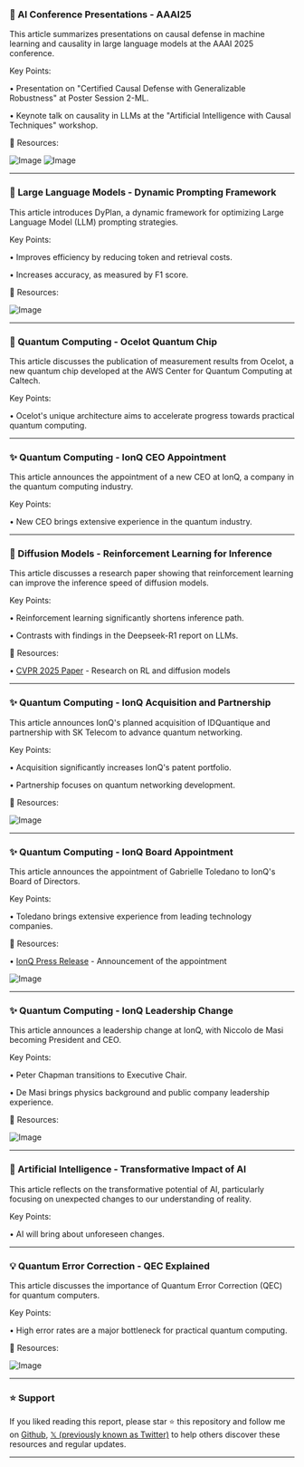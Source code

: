 ### 🤖 AI Conference Presentations - AAAI25

This article summarizes presentations on causal defense in machine learning and causality in large language models at the AAAI 2025 conference.

Key Points:

• Presentation on "Certified Causal Defense with Generalizable Robustness" at Poster Session 2-ML.

• Keynote talk on causality in LLMs at the "Artificial Intelligence with Causal Techniques" workshop.


🔗 Resources:

![Image](https://pbs.twimg.com/media/Gk0HIqBXAAEJlK8?format=jpg&name=small)
![Image](https://pbs.twimg.com/media/Gk0IINFWUAAn8Y1?format=jpg&name=small)


---
### 🚀 Large Language Models - Dynamic Prompting Framework

This article introduces DyPlan, a dynamic framework for optimizing Large Language Model (LLM) prompting strategies.

Key Points:

• Improves efficiency by reducing token and retrieval costs.

• Increases accuracy, as measured by F1 score.


🔗 Resources:

![Image](https://pbs.twimg.com/media/Gk05ej1X0AEUet4?format=jpg&name=small)


---
### 🤖 Quantum Computing - Ocelot Quantum Chip

This article discusses the publication of measurement results from Ocelot, a new quantum chip developed at the AWS Center for Quantum Computing at Caltech.

Key Points:

• Ocelot's unique architecture aims to accelerate progress towards practical quantum computing.


---
### ✨ Quantum Computing - IonQ CEO Appointment

This article announces the appointment of a new CEO at IonQ, a company in the quantum computing industry.

Key Points:

• New CEO brings extensive experience in the quantum industry.


---
### 🤖 Diffusion Models - Reinforcement Learning for Inference

This article discusses a research paper showing that reinforcement learning can improve the inference speed of diffusion models.

Key Points:

• Reinforcement learning significantly shortens inference path.

• Contrasts with findings in the Deepseek-R1 report on LLMs.


🔗 Resources:

• [CVPR 2025 Paper](https://arxiv.org/abs/2412.01243) - Research on RL and diffusion models


---
### ✨ Quantum Computing - IonQ Acquisition and Partnership

This article announces IonQ's planned acquisition of IDQuantique and partnership with SK Telecom to advance quantum networking.

Key Points:

• Acquisition significantly increases IonQ's patent portfolio.

• Partnership focuses on quantum networking development.


🔗 Resources:

![Image](https://pbs.twimg.com/media/Gkvi0AeXoAA5msq?format=png&name=small)


---
### ✨ Quantum Computing - IonQ Board Appointment

This article announces the appointment of Gabrielle Toledano to IonQ's Board of Directors.

Key Points:

• Toledano brings extensive experience from leading technology companies.


🔗 Resources:

• [IonQ Press Release](https://ionq.com/news/ionq-appoints-accomplished-technology-leader-gabrielle-toledano-to-board-of?utm_source=x&utm_medium=social&utm_campaign=BoD-Appointment&utm_content=press-release&utm_term=45689) -  Announcement of the appointment

![Image](https://pbs.twimg.com/media/GkvhuRoXUAA17Kv?format=png&name=small)


---
### ✨ Quantum Computing - IonQ Leadership Change

This article announces a leadership change at IonQ, with Niccolo de Masi becoming President and CEO.

Key Points:

• Peter Chapman transitions to Executive Chair.

• De Masi brings physics background and public company leadership experience.


🔗 Resources:

![Image](https://pbs.twimg.com/media/GkvekL-XAAEHxGh?format=png&name=small)


---
### 🤖 Artificial Intelligence - Transformative Impact of AI

This article reflects on the transformative potential of AI, particularly focusing on unexpected changes to our understanding of reality.

Key Points:

• AI will bring about unforeseen changes.


---
### 💡 Quantum Error Correction - QEC Explained

This article discusses the importance of Quantum Error Correction (QEC) for quantum computers.

Key Points:

• High error rates are a major bottleneck for practical quantum computing.



🔗 Resources:

![Image](https://pbs.twimg.com/media/Gktqp9MWQAACTGT?format=jpg&name=small)


---

### ⭐️ Support

If you liked reading this report, please star ⭐️ this repository and follow me on [Github](https://github.com/Drix10), [𝕏 (previously known as Twitter)](https://x.com/DRIX_10_) to help others discover these resources and regular updates.

---